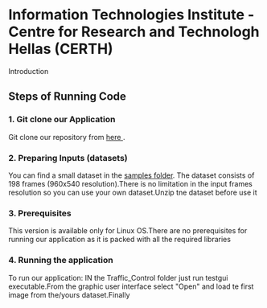 # Information Technologies Institute - Centre for Research and Technologh Hellas (CERTH)

Introduction
## Steps of Running Code

### 1. Git clone our Application
 Git clone our repository from [ here ](https://github.com/NVIDIAAICITYCHALLENGE/AICity_Team3).
### 2. Preparing Inputs (datasets)
You can find a small dataset in the [samples folder](https://github.com/dtriantafyllou/AICity_Team3/tree/master/sample_images).
The dataset consists of 198 frames (960x540 resolution).There is no limitation in the input frames resolution so you can use your own dataset.Unzip tne dataset before use it
### 3. Prerequisites
This version is available only for Linux OS.There are no prerequisites for running our application as it is packed with all the required libraries
### 4. Running the application
To run our application:
IN the Traffic_Control folder just run testgui executable.From the graphic user interface select "Open" and load te first image from the/yours dataset.Finally  
